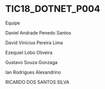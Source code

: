 # TIC18_DOTNET_P004
Equipe 

Daniel Andrade Penedo Santos

David Vinícius Pereira Lima

Ezequiel Lobo Oliveira

Gustavo Souza Gonzaga

Ian Rodrigues Alexandrino

RICARDO DOS SANTOS SILVA
